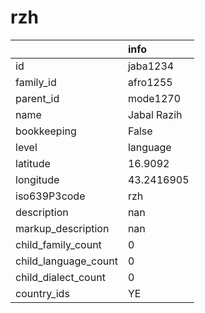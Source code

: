 # rzh
|                      | info        |
|:---------------------|:------------|
| id                   | jaba1234    |
| family_id            | afro1255    |
| parent_id            | mode1270    |
| name                 | Jabal Razih |
| bookkeeping          | False       |
| level                | language    |
| latitude             | 16.9092     |
| longitude            | 43.2416905  |
| iso639P3code         | rzh         |
| description          | nan         |
| markup_description   | nan         |
| child_family_count   | 0           |
| child_language_count | 0           |
| child_dialect_count  | 0           |
| country_ids          | YE          |